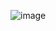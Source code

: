 
![image](https://user-images.githubusercontent.com/76088639/139366797-f82b1a9f-b88a-44d5-b88b-27167bbe427e.png)
